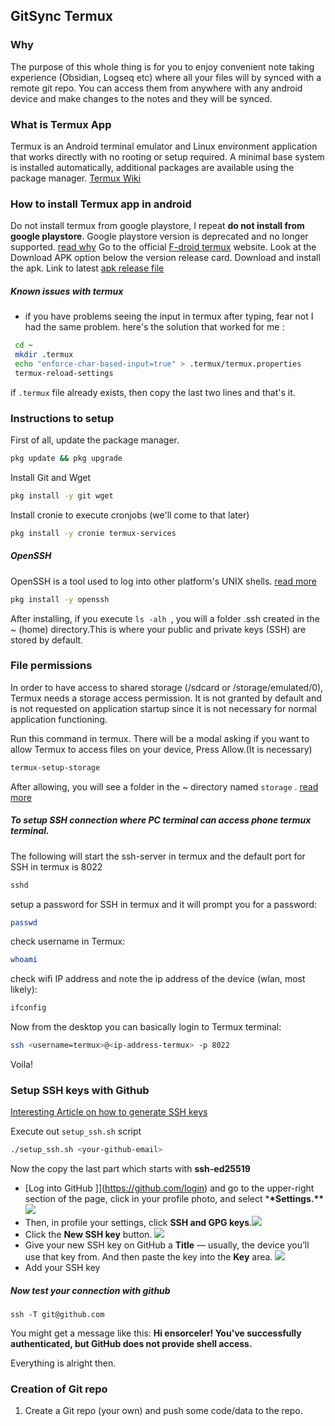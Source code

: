 ## GitSync Termux

### Why

The purpose of this whole thing is for you to enjoy convenient note taking experience (Obsidian, Logseq etc) where all your files will by synced with a remote git repo. You can access them from anywhere with any android device and make changes to the notes and they will be synced.

### What is Termux App

Termux is an Android terminal emulator and Linux environment application that works directly with no rooting or setup required. A minimal base system is installed automatically, additional packages are available using the package manager.
[Termux Wiki](https://wiki.termux.com/wiki/Main_Page)

### How to install Termux app in android

Do not install termux from google playstore, I repeat **do not install from google playstore**. Google playstore version is deprecated and no longer supported. [read why](https://www.xda-developers.com/termux-terminal-linux-google-play-updates-stopped/)
Go to the official [F-droid termux](https://f-droid.org/packages/com.termux/) website.
Look at the Download APK option below the version release card. Download and install the apk.
Link to latest [apk release file](https://f-droid.org/repo/com.termux_118.apk)

##### Known issues with termux

- if you have problems seeing the input in termux after typing, fear not I had the same problem. here's the solution that worked for me :

```bash
 cd ~
 mkdir .termux
 echo "enforce-char-based-input=true" > .termux/termux.properties
 termux-reload-settings
```

if `.termux` file already exists, then copy the last two lines and that's it.

### Instructions to setup

First of all, update the package manager.

```bash
pkg update && pkg upgrade
```

Install Git and Wget

```bash
pkg install -y git wget
```

Install cronie to execute cronjobs (we'll come to that later)

```bash
pkg install -y cronie termux-services
```

##### OpenSSH

OpenSSH is a tool used to log into other platform's UNIX shells. [read more](https://www.ssh.com/academy/ssh/openssh)

```bash
pkg install -y openssh
```

After installing, if you execute `ls -alh `, you will a folder .ssh created in the ~ (home) directory.This is where your public and private keys (SSH) are stored by default.

### File permissions

In order to have access to shared storage (/sdcard or /storage/emulated/0), Termux needs a storage access permission. It is not granted by default and is not requested on application startup since it is not necessary for normal application functioning.

Run this command in termux. There will be a modal asking if you want to allow Termux to access files on your device, Press Allow.(It is necessary)

```bash
termux-setup-storage
```

After allowing, you will see a folder in the ~ directory named `storage` . [read more](https://wiki.termux.com/wiki/Termux-setup-storage)

##### To setup SSH connection where PC terminal can access phone termux terminal.

The following will start the ssh-server in termux and the default port for SSH in termux is 8022

```bash
sshd
```

setup a password for SSH in termux and it will prompt you for a password:

```bash
passwd
```

check username in Termux:

```bash
whoami
```

check wifi IP address and note the ip address of the device (wlan, most likely):

```bash
ifconfig
```

Now from the desktop you can basically login to Termux terminal:

```bash
ssh <username=termux>@<ip-address-termux> -p 8022
```

Voila!

### Setup SSH keys with Github

[Interesting Article on how to generate SSH keys](https://kinsta.com/blog/generate-ssh-key/)

Execute out `setup_ssh.sh` script

```bash
./setup_ssh.sh <your-github-email>
```

Now the copy the last part which starts with **ssh-ed25519**

- [Log into GitHub ]](https://github.com/login) and go to the upper-right section of the page, click in your profile photo, and select \***\*Settings.\*\*** ![](https://kinsta.com/wp-content/uploads/2022/01/GitHub-settings.png)
- Then, in profile your settings, click **SSH and GPG keys**.![](https://kinsta.com/wp-content/uploads/2022/01/GitHub-ssh-gpg-keys.png)
- Click the **New SSH key** button. ![](https://kinsta.com/wp-content/uploads/2022/01/GitHub-new-ssh-key-1024x340.png)
- Give your new SSH key on GitHub a **Title** — usually, the device you’ll use that key from. And then paste the key into the **Key** area. ![](https://kinsta.com/wp-content/uploads/2022/01/title-key-field-1024x587.png)
- Add your SSH key

##### Now test your connection with github

```
ssh -T git@github.com
```

You might get a message like this:
**Hi ensorceler! You've successfully authenticated, but GitHub does not provide shell access.**

Everything is alright then.

### Creation of Git repo

1. Create a Git repo (your own) and push some code/data to the repo.
